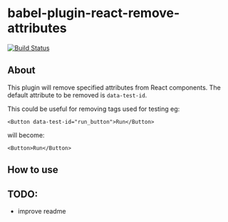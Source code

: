 # babel-plugin-react-remove-attributes

[![Build Status](https://travis-ci.org/tfiechowski/babel-plugin-react-remove-attributes.svg?branch=master)](https://travis-ci.org/tfiechowski/babel-plugin-react-remove-attributes)

## About

This plugin will remove specified attributes from React components. The default attribute to be removed is `data-test-id`.



This could be useful for removing tags used for testing eg:

```
<Button data-test-id="run_button">Run</Button>
```

will become:

```
<Button>Run</Button>
```

## How to use

## TODO:
 - improve readme
